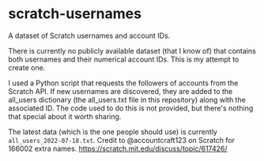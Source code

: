 # scratch-usernames
A dataset of Scratch usernames and account IDs.

There is currently no publicly available dataset (that I know of) that contains both usernames and their numerical account IDs. This is my attempt to create one.

I used a Python script that requests the followers of accounts from the Scratch API. If new usernames are discovered, they are added to the all_users dictionary (the all_users.txt file in this repository) along with the associated ID. The code used to do this is not provided, but there's nothing that special about it worth sharing.

The latest data (which is the one people should use) is currently `all_users_2022-07-18.txt`. 
Credit to @accountcraft123 on Scratch for 166002 extra names.
https://scratch.mit.edu/discuss/topic/617426/
